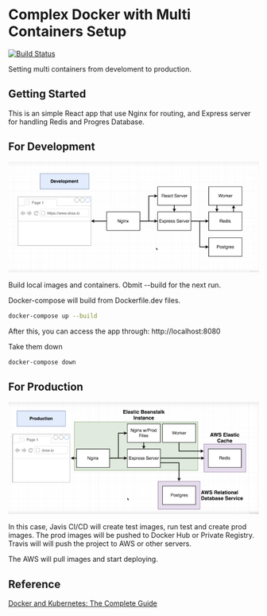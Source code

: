 # Complex Docker with Multi Containers Setup

[![Build Status](https://travis-ci.org/dalenguyen/complex-docker.svg?branch=master)](https://travis-ci.org/dalenguyen/complex-docker)

Setting multi containers from develoment to production.

## Getting Started

This is an simple React app that use Nginx for routing, and Express server for handling Redis and Progres Database.

## For Development

![Dev Diagram](/images/dev.png)

Build local images and containers. Obmit --build for the next run.

Docker-compose will build from Dockerfile.dev files.

```sh
docker-compose up --build
```

After this, you can access the app through: http://localhost:8080

Take them down

```sh
docker-compose down
```

## For Production

![Prod Diagram](/images/prod.png)

In this case, Javis CI/CD will create test images, run test and create prod images. The prod images will be pushed to Docker Hub or Private Registry. Travis will will push the project to AWS or other servers.

The AWS will pull images and start deploying.

## Reference

[Docker and Kubernetes: The Complete Guide](https://www.udemy.com/docker-and-kubernetes-the-complete-guide/)